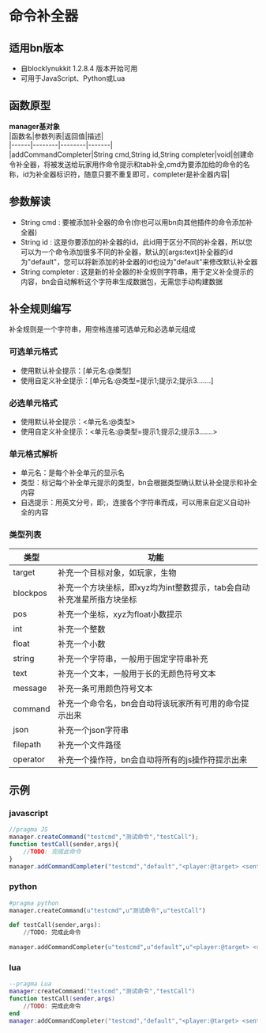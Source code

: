# 命令补全器       
## 适用bn版本       
- 自blocklynukkit 1.2.8.4 版本开始可用       
- 可用于JavaScript、Python或Lua       
## 函数原型       
**manager基对象**       
|函数名|参数列表|返回值|描述|       
|------|--------|--------|-------|       
|addCommandCompleter|String cmd,String id,String completer|void|创建命令补全器，将被发送给玩家用作命令提示和tab补全,cmd为要添加给的命令的名称，id为补全器标识符，随意只要不重复即可，completer是补全器内容|       
## 参数解读       
- String cmd : 要被添加补全器的命令(你也可以用bn向其他插件的命令添加补全器)       
- String id : 这是你要添加的补全器的id，此id用于区分不同的补全器，所以您可以为一个命令添加很多不同的补全器，默认的[args:text]补全器的id为"default"，您可以将新添加的补全器的id也设为"default"来修改默认补全器       
- String completer : 这是新的补全器的补全规则字符串，用于定义补全提示的内容，bn会自动解析这个字符串生成数据包，无需您手动构建数据       
## 补全规则编写       
补全规则是一个字符串，用空格连接可选单元和必选单元组成       
### 可选单元格式       
- 使用默认补全提示：[单元名:@类型]       
- 使用自定义补全提示：[单元名:@类型=提示1;提示2;提示3.......]       
### 必选单元格式       
- 使用默认补全提示：\<单元名:@类型>       
- 使用自定义补全提示：\<单元名:@类型=提示1;提示2;提示3.......>       
### 单元格式解析       
- 单元名：是每个补全单元的显示名       
- 类型：标记每个补全单元提示的类型，bn会根据类型确认默认补全提示和补全内容       
- 自选提示：用英文分号，即;，连接各个字符串而成，可以用来自定义自动补全的内容       
### 类型列表       
|类型|功能|       
|-|-|       
|target|补充一个目标对象，如玩家，生物|       
|blockpos|补充一个方块坐标，即xyz均为int整数提示，tab会自动补充准星所指方块坐标|       
|pos|补充一个坐标，xyz为float小数提示|       
|int|补充一个整数|       
|float|补充一个小数|       
|string|补充一个字符串，一般用于固定字符串补充|       
|text|补充一个文本，一般用于长的无颜色符号文本|       
|message|补充一条可用颜色符号文本|       
|command|补充一个命令名，bn会自动将该玩家所有可用的命令提示出来|       
|json|补充一个json字符串|       
|filepath|补充一个文件路径|       
|operator|补充一个操作符，bn会自动将所有的js操作符提示出来|       
## 示例       
### javascript       
```javascript       
//pragma JS       
manager.createCommand("testcmd","测试命令","testCall");       
function testCall(sender,args){       
    //TODO: 完成此命令       
}       
manager.addCommandCompleter("testcmd","default","<player:@target> <sentence:@message=BNNB!;blocklynukkit> [color:@text=red;green]");       
```       
### python       
```python       
#pragma python       
manager.createCommand(u"testcmd",u"测试命令",u"testCall")       
       
def testCall(sender,args):       
    //TODO: 完成此命令       
       
manager.addCommandCompleter(u"testcmd",u"default",u"<player:@target> <sentence:@message=BNNB!;blocklynukkit> [color:@text=red;green]")       
```       
### lua       
```lua       
--pragma Lua       
manager:createCommand("testcmd","测试命令","testCall")       
function testCall(sender,args)       
    //TODO: 完成此命令       
end       
manager:addCommandCompleter("testcmd","default","<player:@target> <sentence:@message=BNNB!;blocklynukkit> [color:@text=red;green]")       
```       
       
       
       
       
